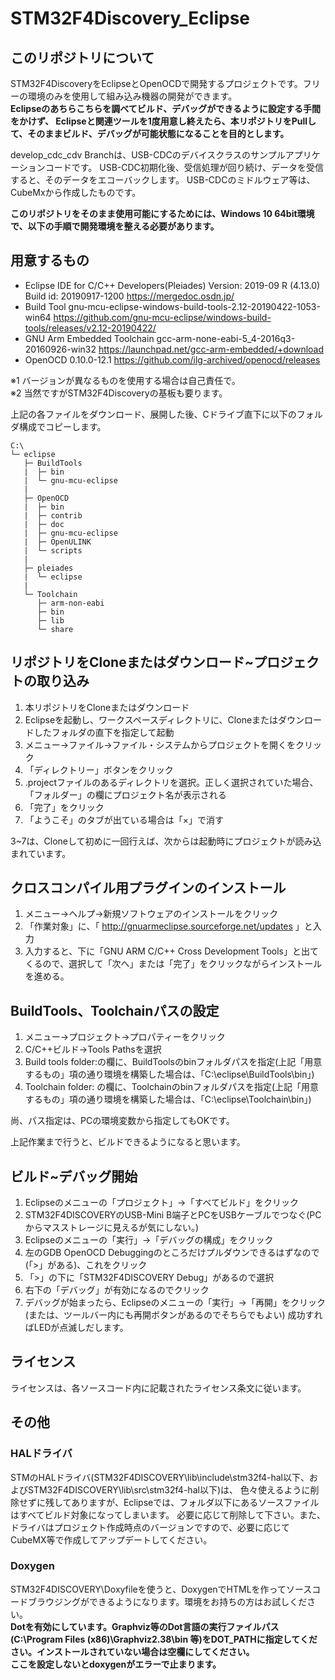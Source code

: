 # STM32F4Discovery_Eclipse

## このリポジトリについて
STM32F4DiscoveryをEclipseとOpenOCDで開発するプロジェクトです。フリーの環境のみを使用して組み込み機器の開発ができます。</br>
<b>Eclipseのあちらこちらを調べてビルド、デバッグができるように設定する手間をかけず、
Eclipseと関連ツールを1度用意し終えたら、本リポジトリをPullして、そのままビルド、デバッグが可能状態になることを目的とします。</b></br>

develop_cdc_cdv Branchは、USB-CDCのデバイスクラスのサンプルアプリケーションコードです。
USB-CDC初期化後、受信処理が回り続け、データを受信すると、そのデータをエコーバックします。
USB-CDCのミドルウェア等は、CubeMxから作成したものです。


<b>このリポジトリをそのまま使用可能にするためには、Windows 10 64bit環境で、以下の手順で開発環境を整える必要があります。</b>

## 用意するもの<br>
* Eclipse IDE for C/C++ Developers(Pleiades) Version: 2019-09 R (4.13.0) Build id: 20190917-1200
https://mergedoc.osdn.jp/
* Build Tool gnu-mcu-eclipse-windows-build-tools-2.12-20190422-1053-win64
https://github.com/gnu-mcu-eclipse/windows-build-tools/releases/v2.12-20190422/
* GNU Arm Embedded Toolchain gcc-arm-none-eabi-5_4-2016q3-20160926-win32
https://launchpad.net/gcc-arm-embedded/+download
* OpenOCD 0.10.0-12.1
https://github.com/ilg-archived/openocd/releases

※1 バージョンが異なるものを使用する場合は自己責任で。<br>
※2 当然ですがSTM32F4Discoveryの基板も要ります。

上記の各ファイルをダウンロード、展開した後、Cドライブ直下に以下のフォルダ構成でコピーします。
```
C:\
└─ eclipse
   ├─ BuildTools
   |  ├─ bin
   |  └─ gnu-mcu-eclipse
   |
   ├─ OpenOCD
   |  ├─ bin
   |  ├─ contrib
   |  ├─ doc
   |  ├─ gnu-mcu-eclipse
   |  ├─ OpenULINK
   |  └─ scripts
   |
   ├─ pleiades
   |  └─ eclipse
   |
   └─ Toolchain
      ├─ arm-non-eabi
      ├─ bin
      ├─ lib
      └─ share
```

## リポジトリをCloneまたはダウンロード~プロジェクトの取り込み
1. 本リポジトリをCloneまたはダウンロード
1. Eclipseを起動し、ワークスペースディレクトリに、Cloneまたはダウンロードしたフォルダの直下を指定して起動
1. メニュー→ファイル→ファイル・システムからプロジェクトを開くをクリック
1. 「ディレクトリー」ボタンをクリック
1. .projectファイルのあるディレクトリを選択。正しく選択されていた場合、「フォルダー」の欄にプロジェクト名が表示される
1. 「完了」をクリック
1. 「ようこそ」のタブが出ている場合は「×」で消す

3~7は、Cloneして初めに一回行えば、次からは起動時にプロジェクトが読み込まれています。

## クロスコンパイル用プラグインのインストール
1. メニュー→ヘルプ→新規ソフトウェアのインストールをクリック
1. 「作業対象」に、「 http://gnuarmeclipse.sourceforge.net/updates 」と入力
1. 入力すると、下に「GNU ARM C/C++ Cross Development Tools」と出てくるので、選択して「次へ」または「完了」をクリックながらインストールを進める。

## BuildTools、Toolchainパスの設定
1. メニュー→プロジェクト→プロパティーをクリック
1. C/C++ビルド→Tools Pathsを選択
1. Build tools folder:の欄に、BuildToolsのbinフォルダパスを指定(上記「用意するもの」項の通り環境を構築した場合は、「C:\eclipse\BuildTools\bin」)
1. Toolchain folder: の欄に、Toolchainのbinフォルダパスを指定(上記「用意するもの」項の通り環境を構築した場合は、「C:\eclipse\Toolchain\bin」)

尚、パス指定は、PCの環境変数から指定してもOKです。

上記作業まで行うと、ビルドできるようになると思います。

## ビルド~デバッグ開始
1. Eclipseのメニューの「プロジェクト」→「すべてビルド」をクリック
1. STM32F4DISCOVERYのUSB-Mini B端子とPCをUSBケーブルでつなぐ(PCからマスストレージに見えるが気にしない。)
1. Eclipseのメニューの「実行」→「デバッグの構成」をクリック
1. 左のGDB OpenOCD Debuggingのところだけプルダウンできるはずなので(「>」がある)、これをクリック
1. 「>」の下に「STM32F4DISCOVERY Debug」があるので選択
1. 右下の「デバッグ」が有効になるのでクリック
1. デバッグが始まったら、Eclipseのメニューの「実行」→「再開」をクリック(または、ツールバー内にも再開ボタンがあるのでそちらでもよい)
成功すればLEDが点滅しだします。

## ライセンス
ライセンスは、各ソースコード内に記載されたライセンス条文に従います。

## その他

### HALドライバ
STMのHALドライバ(STM32F4DISCOVERY\lib\include\stm32f4-hal以下、およびSTM32F4DISCOVERY\lib\src\stm32f4-hal以下)は、
色々使えるように削除せずに残してありますが、Eclipseでは、フォルダ以下にあるソースファイルはすべてビルド対象になってしまいます。
必要に応じて削除して下さい。また、ドライバはプロジェクト作成時点のバージョンですので、必要に応じてCubeMX等で作成してアップデートしてください。

### Doxygen
STM32F4DISCOVERY\Doxyfileを使うと、DoxygenでHTMLを作ってソースコードブラウジングができるようになります。環境をお持ちの方はお試しください。<br>
<b>Dotを有効にしています。Graphviz等のDot言語の実行ファイルパス(C:\Program Files (x86)\Graphviz2.38\bin 等)をDOT_PATHに指定してください。インストールされていない場合は空欄にしてください。<br>
ここを設定しないとdoxygenがエラーで止まります。</b>
